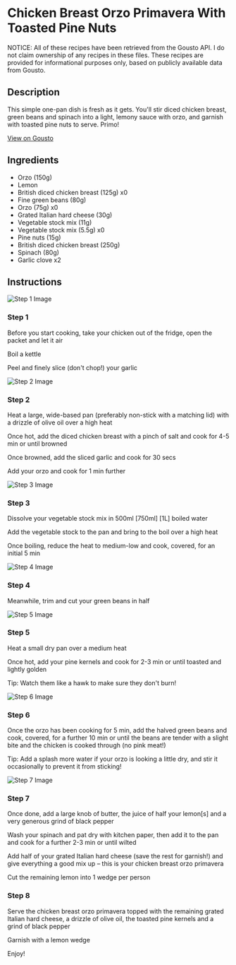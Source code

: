 # Chicken Breast Orzo Primavera With Toasted Pine Nuts

NOTICE: All of these recipes have been retrieved from the Gousto API. I do not claim ownership of any recipes in these files. These recipes are provided for informational purposes only, based on publicly available data from Gousto.

## Description

This simple one-pan dish is fresh as it gets. You'll stir diced chicken breast, green beans and spinach into a light, lemony sauce with orzo, and garnish with toasted pine nuts to serve. Primo!

[View on Gousto](https://www.gousto.co.uk/recipes/cookbook/chicken-breast-orzo-primavera-with-toasted-pine-nuts)

## Ingredients

- Orzo (150g)
- Lemon
- British diced chicken breast (125g) x0
- Fine green beans (80g)
- Orzo (75g) x0
- Grated Italian hard cheese (30g)
- Vegetable stock mix (11g)
- Vegetable stock mix (5.5g) x0
- Pine nuts (15g)
- British diced chicken breast (250g)
- Spinach (80g)
- Garlic clove x2

## Instructions

![Step 1 Image](https://production-media.gousto.co.uk/cms/recipe-step-image/step-1-1687248439641-x200.jpg)

### Step 1

Before you start cooking, take your chicken out of the fridge, open the packet and let it air

Boil a kettle

Peel and finely slice (don't chop!) your garlic

![Step 2 Image](https://production-media.gousto.co.uk/cms/recipe-step-image/step-2-1687248442152-x200.jpg)

### Step 2

Heat a large, wide-based pan (preferably non-stick with a matching lid) with a drizzle of olive oil over a high heat

Once hot, add the diced chicken breast with a pinch of salt and cook for 4-5 min or until browned

Once browned, add the sliced garlic and cook for 30 secs

Add your orzo and cook for 1 min further

![Step 3 Image](https://production-media.gousto.co.uk/cms/recipe-step-image/step-3-1687248445087-x200.jpg)

### Step 3

Dissolve your vegetable stock mix in 500ml<span class="text-purple"> [750ml]</span><span class="text-danger"> [1L]</span> boiled water

Add the vegetable stock to the pan and bring to the boil over a high heat

Once boiling, reduce the heat to medium-low and cook, covered, for an initial 5 min

![Step 4 Image](https://production-media.gousto.co.uk/cms/recipe-step-image/step-4-1687248447589-x200.jpg)

### Step 4

Meanwhile, trim and cut your green beans in half

![Step 5 Image](https://production-media.gousto.co.uk/cms/recipe-step-image/step-5-1687248450787-x200.jpg)

### Step 5

Heat a small dry pan over a medium heat

Once hot, add your pine kernels and cook for 2-3 min or until toasted and lightly golden

Tip: Watch them like a hawk to make sure they don't burn!

![Step 6 Image](https://production-media.gousto.co.uk/cms/recipe-step-image/step-6-1687248453477-x200.jpg)

### Step 6

Once the orzo has been cooking for 5 min, add the halved green beans and cook, covered, for a further 10 min or until the beans are tender with a slight bite and the chicken is cooked through (no pink meat!)

Tip: Add a splash more water if your orzo is looking a little dry, and stir it occasionally to prevent it from sticking!

![Step 7 Image](https://production-media.gousto.co.uk/cms/recipe-step-image/step-7-1687248456187-x200.jpg)

### Step 7

Once done, add a large knob of butter, the juice of half your lemon[s] and a very generous grind of black pepper

Wash your spinach and pat dry with kitchen paper, then add it to the pan and cook for a further 2-3 min or until wilted

Add half of your grated Italian hard cheese (save the rest for garnish!) and give everything a good mix up – this is your chicken breast orzo primavera

Cut the remaining lemon into 1 wedge per person

### Step 8

Serve the chicken breast orzo primavera topped with the remaining grated Italian hard cheese, a drizzle of olive oil, the toasted pine kernels and a grind of black pepper

Garnish with a lemon wedge

Enjoy!

